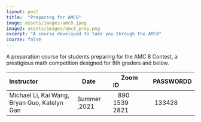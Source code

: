 ```yaml
---
layout: post
title:  "Preparing for AMC8"
image: assets/images/amc8.jpeg
image2: assets/images/amc8_prep.png
excerpt: "A course developed to take you through the AMC8"
course: false
---
```


 A preparation course for students preparing for the AMC 8 Contest, a prestigious math competition designed for 8th graders and below.


| Instructor  | &nbsp;&nbsp;&nbsp;Date&nbsp; | &nbsp;&nbsp; &nbsp;&nbsp;Zoom ID &nbsp; | &nbsp;PASSWORDD  |
| :---        |    :----   |          :--- |  :--- |
|Michael Li, Kai Wang, Bryan Guo, Katelyn Gan   | Summer ,2021   | &nbsp;&nbsp; 890 1539 2821 &nbsp; &nbsp; |&nbsp; 133428|

<br/>
